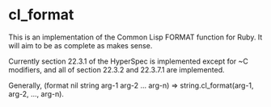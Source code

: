 # cl_format

This is an implementation of the Common Lisp FORMAT function for
Ruby. It will aim to be as complete as makes sense.

Currently section 22.3.1 of the HyperSpec is implemented except for ~C
modifiers, and all of section 22.3.2 and 22.3.7.1 are implemented.

Generally, (format nil string arg-1 arg-2 ... arg-n) =>
string.cl_format(arg-1, arg-2, ..., arg-n).